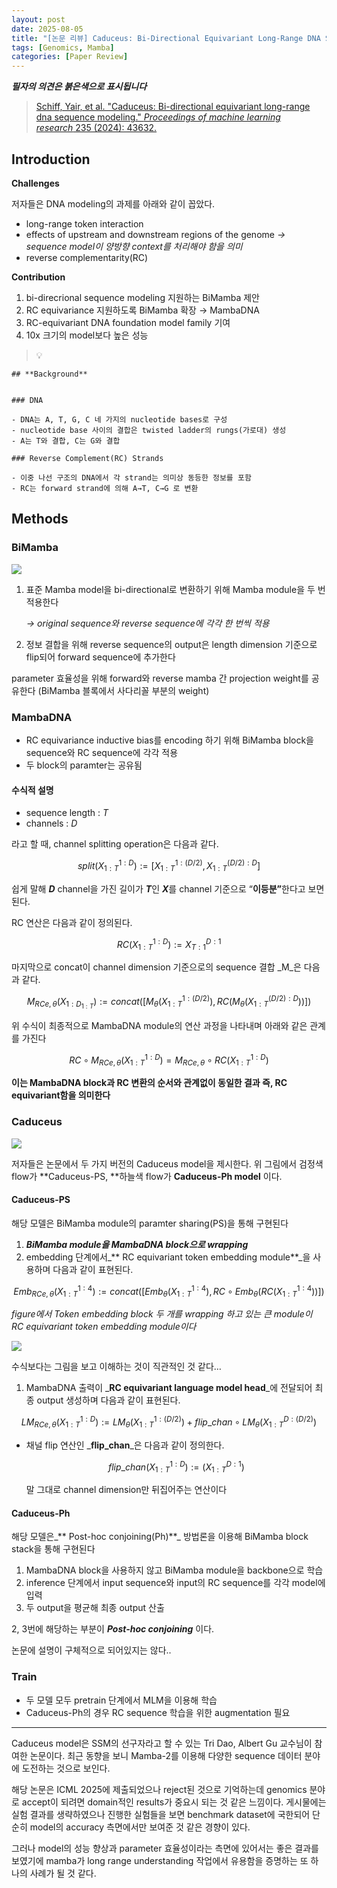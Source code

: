 ```yaml
---
layout: post
date: 2025-08-05
title: "[논문 리뷰] Caduceus: Bi-Directional Equivariant Long-Range DNA Sequence Modeling"
tags: [Genomics, Mamba]
categories: [Paper Review]
---
```


<span class="notion-red">_**필자의 의견은 붉은색으로 표시됩니다**_</span>


> [Schiff, Yair, et al. "Caduceus: Bi-directional equivariant long-range dna sequence modeling." ](https://pmc.ncbi.nlm.nih.gov/articles/PMC12189541/)[_Proceedings of machine learning research_](https://pmc.ncbi.nlm.nih.gov/articles/PMC12189541/)[ 235 (2024): 43632.](https://pmc.ncbi.nlm.nih.gov/articles/PMC12189541/)



## Introduction


**Challenges**


저자들은 DNA modeling의 과제를 아래와 같이 꼽았다.

- long-range token interaction
- effects of upstream and downstream regions of the genome 
_→ sequence model이 양방향 context를 처리해야 함을 의미_
- reverse complementarity(RC)

**Contribution**

1. bi-direcrional sequence modeling 지원하는 BiMamba 제안
1. RC equivariance 지원하도록 BiMamba 확장 → MambaDNA
1. RC-equivariant DNA foundation model family 기여
1. 10x 크기의 model보다 높은 성능

> 💡 


	## **Background**


	### DNA

	- DNA는 A, T, G, C 네 가지의 nucleotide bases로 구성
	- nucleotide base 사이의 결합은 twisted ladder의 rungs(가로대) 생성
	- A는 T와 결합, C는 G와 결합

	### Reverse Complement(RC) Strands

	- 이중 나선 구조의 DNA에서 각 strand는 의미상 동등한 정보를 포함
	- RC는 forward strand에 의해 A→T, C→G 로 변환


## Methods



### BiMamba


![](https://prod-files-secure.s3.us-west-2.amazonaws.com/542b861c-36a8-4051-84e5-8804b6728dba/2c247d59-7815-4980-99f0-8f0d21f445a7/image.png?X-Amz-Algorithm=AWS4-HMAC-SHA256&X-Amz-Content-Sha256=UNSIGNED-PAYLOAD&X-Amz-Credential=ASIAZI2LB466S444RGEG%2F20250901%2Fus-west-2%2Fs3%2Faws4_request&X-Amz-Date=20250901T041846Z&X-Amz-Expires=3600&X-Amz-Security-Token=IQoJb3JpZ2luX2VjEKP%2F%2F%2F%2F%2F%2F%2F%2F%2F%2FwEaCXVzLXdlc3QtMiJHMEUCIEchp%2BSfdYV3SknUeXEhiKodQ6CilWiPvuxe4vmjXXvcAiEA7Do%2B%2FIjlFlznYEtFu9TdbW%2Fq3bgRM9M3FTyitaCa2FYqiAQI%2FP%2F%2F%2F%2F%2F%2F%2F%2F%2F%2FARAAGgw2Mzc0MjMxODM4MDUiDNqMOxjpta5OzEOvRSrcA2NRwWolYuBtte8ogfpFgQBk2gVtx8lW4tF%2Fwh1wvd8FDw59UN1p3NLLNANBLF1gvF8Yl%2BflzZ1OpA4WPuTj4O30CH4XGxEseJlHY7CZFWOh%2BH4pAgheoD3CkIqQzVCykT6ohi2Lo8kg5QclAEB8lVMW12Rwwwlynx8HNhvAkPEzErvI0cyrlV8ByHYxrd7G7HjHfK%2B2G2XN2zy8maBk%2BkDoMnUB%2F1Piol2R%2FxAayJZ2no%2B6SdfwQaxc0dFO4cUquzJX0MMVIt%2B0Xc7MUrJOfHh9RGDb6m%2BnMEBjgCAZ7PdRDGMfR19J1Nzch2AbejLmS8ALrgOwQmi9nun4DGPJnWDGYYkya9ZzV2Bvk1YcGkpsOv%2BIBFVUN5UCt5DtLCwB%2BhT5BynjkgRIydrJiPsX7qAfYtSOPulYg%2F%2FaU2aWLFNp%2BO9%2BdegPSi9kG35j2IhvjSgE%2FbhbJzdTQbtF1TFGPr5NGOzvYMk32a7jZUrw8CTGFvlgzOLGOLCir4pTs5qYn2Sb6d%2F8Yw9KpHW%2BadrVXVdmrO%2FFatBvvfZBEVNKjni8Sq9ruUgZ0vQ%2FRNARb%2BEAVblDX5w6WR4HWI2mlo32EbI%2BiHmSAgcTILzAjAPgrFjUrsb%2Banee4d%2BlmLwpMMqd1MUGOqUBpH6gELvTGKETqyoVCMT2qCAGvP3Y0miVJfn426kStMZvb1M4Sxg7ImaiQkR%2BnuO7gDguszyOOx%2FAU%2Bx7GxPV5wODA4Z9sK6amcTDXgKVVrZqTnZHky%2BjhG6HvSssHI0cN6lm5jg0SNczRamBV%2BEE1txveUz3roneR%2BrAnGtmYub3F%2Fa10kZ8rLNuuGpyWS5Mau4nkqzikgc%2Fpsc1fh38vcQYpE75&X-Amz-Signature=1c1953a64f3bc3ae05514e1b9a43780e60c75036d4f50dd0f072aaa2f7a16107&X-Amz-SignedHeaders=host&x-amz-checksum-mode=ENABLED&x-id=GetObject)

1. 표준 Mamba model을 bi-directional로 변환하기 위해 Mamba module을 두 번 적용한다

	_→ original sequence와 reverse sequence에 각각 한 번씩 적용_

1. 정보 결합을 위해 reverse sequence의 output은 length dimension 기준으로 flip되어 forward sequence에 추가한다

parameter 효율성을 위해 forward와 reverse mamba 간 projection weight를 공유한다 (BiMamba 블록에서 사다리꼴 부분의 weight)



### MambaDNA

- RC equivariance inductive bias를 encoding 하기 위해 BiMamba block을 sequence와 RC sequence에 각각 적용
- 두 block의 paramter는 공유됨


#### 수식적 설명

- sequence length : _T_
- channels : _D_

라고 할 때,  channel splitting operation은 다음과 같다.


$$
split(X^{1:D}_{1:T}):=[X^{1:(D/2)}_{1:T},X^{(D/2):D}_{1:T}]
$$


<span class="notion-red">쉽게 말해 </span><span class="notion-red">_**D**_</span><span class="notion-red"> channel을 가진 길이가 </span><span class="notion-red">_**T**_</span><span class="notion-red">인 </span><span class="notion-red">_**X**_</span><span class="notion-red">를 channel 기준으로 “</span><span class="notion-red">**이등분”**</span><span class="notion-red">한다고 보면 된다.</span>


RC 연산은 다음과 같이 정의된다.


$$
RC(X^{1:D}_{1:T}):=X^{D:1}_{T:1}
$$


마지막으로 concat이 channel dimension 기준으로의 sequence 결합 _M_은 다음과 같다.


$$
M_{RCe,\theta}(X_{1:D_{1:T}}):=concat([M_{\theta}(X^{1:(D/2)}_{1:T}),RC(M_{\theta}(X^{(D/2):D}_{1:T}))])
$$


위 수식이 최종적으로 MambaDNA module의 연산 과정을 나타내며 아래와 같은 관계를 가진다


$$
RC\circ M_{RCe,\theta}(X^{1:D}_{1:T}) = M_{RCe,\theta} \circ RC(X^{1:D}_{1:T})
$$


**이는 MambaDNA block과 RC 변환의 순서와 관계없이 동일한 결과 즉, RC equivariant함을 의미한다**



### Caduceus


![](https://prod-files-secure.s3.us-west-2.amazonaws.com/542b861c-36a8-4051-84e5-8804b6728dba/f94a60d7-8145-473b-aef9-7c68d3ec604a/image.png?X-Amz-Algorithm=AWS4-HMAC-SHA256&X-Amz-Content-Sha256=UNSIGNED-PAYLOAD&X-Amz-Credential=ASIAZI2LB466S444RGEG%2F20250901%2Fus-west-2%2Fs3%2Faws4_request&X-Amz-Date=20250901T041846Z&X-Amz-Expires=3600&X-Amz-Security-Token=IQoJb3JpZ2luX2VjEKP%2F%2F%2F%2F%2F%2F%2F%2F%2F%2FwEaCXVzLXdlc3QtMiJHMEUCIEchp%2BSfdYV3SknUeXEhiKodQ6CilWiPvuxe4vmjXXvcAiEA7Do%2B%2FIjlFlznYEtFu9TdbW%2Fq3bgRM9M3FTyitaCa2FYqiAQI%2FP%2F%2F%2F%2F%2F%2F%2F%2F%2F%2FARAAGgw2Mzc0MjMxODM4MDUiDNqMOxjpta5OzEOvRSrcA2NRwWolYuBtte8ogfpFgQBk2gVtx8lW4tF%2Fwh1wvd8FDw59UN1p3NLLNANBLF1gvF8Yl%2BflzZ1OpA4WPuTj4O30CH4XGxEseJlHY7CZFWOh%2BH4pAgheoD3CkIqQzVCykT6ohi2Lo8kg5QclAEB8lVMW12Rwwwlynx8HNhvAkPEzErvI0cyrlV8ByHYxrd7G7HjHfK%2B2G2XN2zy8maBk%2BkDoMnUB%2F1Piol2R%2FxAayJZ2no%2B6SdfwQaxc0dFO4cUquzJX0MMVIt%2B0Xc7MUrJOfHh9RGDb6m%2BnMEBjgCAZ7PdRDGMfR19J1Nzch2AbejLmS8ALrgOwQmi9nun4DGPJnWDGYYkya9ZzV2Bvk1YcGkpsOv%2BIBFVUN5UCt5DtLCwB%2BhT5BynjkgRIydrJiPsX7qAfYtSOPulYg%2F%2FaU2aWLFNp%2BO9%2BdegPSi9kG35j2IhvjSgE%2FbhbJzdTQbtF1TFGPr5NGOzvYMk32a7jZUrw8CTGFvlgzOLGOLCir4pTs5qYn2Sb6d%2F8Yw9KpHW%2BadrVXVdmrO%2FFatBvvfZBEVNKjni8Sq9ruUgZ0vQ%2FRNARb%2BEAVblDX5w6WR4HWI2mlo32EbI%2BiHmSAgcTILzAjAPgrFjUrsb%2Banee4d%2BlmLwpMMqd1MUGOqUBpH6gELvTGKETqyoVCMT2qCAGvP3Y0miVJfn426kStMZvb1M4Sxg7ImaiQkR%2BnuO7gDguszyOOx%2FAU%2Bx7GxPV5wODA4Z9sK6amcTDXgKVVrZqTnZHky%2BjhG6HvSssHI0cN6lm5jg0SNczRamBV%2BEE1txveUz3roneR%2BrAnGtmYub3F%2Fa10kZ8rLNuuGpyWS5Mau4nkqzikgc%2Fpsc1fh38vcQYpE75&X-Amz-Signature=ce751c056b10d027eb784d80d27606a23514c3adae7ca48b80298ae237c2d7f7&X-Amz-SignedHeaders=host&x-amz-checksum-mode=ENABLED&x-id=GetObject)


저자들은 논문에서 두 가지 버전의 Caduceus model을 제시한다. 위 그림에서 검정색 flow가 **Caduceus-PS, **하늘색 flow가 **Caduceus-Ph model** 이다.



#### Caduceus-PS


해당 모델은 BiMamba module의 paramter sharing(PS)을 통해 구현된다

1. _**BiMamba module을 MambaDNA block으로 wrapping**_
1. embedding 단계에서_** RC equivariant token embedding module**_을 사용하며 다음과 같이 표현된다.

$$
Emb_{RCe,\theta}(X^{1:4}_{1:T}):=concat([Emb_{\theta}(X^{1:4}_{1:T}),RC \circ Emb_{\theta}(RC(X^{1:4}_{1:T}))])
$$


_figure에서 Token embedding block 두 개를 wrapping 하고 있는 큰 module이 RC equivariant token embedding module이다_


![](https://prod-files-secure.s3.us-west-2.amazonaws.com/542b861c-36a8-4051-84e5-8804b6728dba/b175e4da-71eb-4e91-8c23-a06dabe673c9/image.png?X-Amz-Algorithm=AWS4-HMAC-SHA256&X-Amz-Content-Sha256=UNSIGNED-PAYLOAD&X-Amz-Credential=ASIAZI2LB466S444RGEG%2F20250901%2Fus-west-2%2Fs3%2Faws4_request&X-Amz-Date=20250901T041846Z&X-Amz-Expires=3600&X-Amz-Security-Token=IQoJb3JpZ2luX2VjEKP%2F%2F%2F%2F%2F%2F%2F%2F%2F%2FwEaCXVzLXdlc3QtMiJHMEUCIEchp%2BSfdYV3SknUeXEhiKodQ6CilWiPvuxe4vmjXXvcAiEA7Do%2B%2FIjlFlznYEtFu9TdbW%2Fq3bgRM9M3FTyitaCa2FYqiAQI%2FP%2F%2F%2F%2F%2F%2F%2F%2F%2F%2FARAAGgw2Mzc0MjMxODM4MDUiDNqMOxjpta5OzEOvRSrcA2NRwWolYuBtte8ogfpFgQBk2gVtx8lW4tF%2Fwh1wvd8FDw59UN1p3NLLNANBLF1gvF8Yl%2BflzZ1OpA4WPuTj4O30CH4XGxEseJlHY7CZFWOh%2BH4pAgheoD3CkIqQzVCykT6ohi2Lo8kg5QclAEB8lVMW12Rwwwlynx8HNhvAkPEzErvI0cyrlV8ByHYxrd7G7HjHfK%2B2G2XN2zy8maBk%2BkDoMnUB%2F1Piol2R%2FxAayJZ2no%2B6SdfwQaxc0dFO4cUquzJX0MMVIt%2B0Xc7MUrJOfHh9RGDb6m%2BnMEBjgCAZ7PdRDGMfR19J1Nzch2AbejLmS8ALrgOwQmi9nun4DGPJnWDGYYkya9ZzV2Bvk1YcGkpsOv%2BIBFVUN5UCt5DtLCwB%2BhT5BynjkgRIydrJiPsX7qAfYtSOPulYg%2F%2FaU2aWLFNp%2BO9%2BdegPSi9kG35j2IhvjSgE%2FbhbJzdTQbtF1TFGPr5NGOzvYMk32a7jZUrw8CTGFvlgzOLGOLCir4pTs5qYn2Sb6d%2F8Yw9KpHW%2BadrVXVdmrO%2FFatBvvfZBEVNKjni8Sq9ruUgZ0vQ%2FRNARb%2BEAVblDX5w6WR4HWI2mlo32EbI%2BiHmSAgcTILzAjAPgrFjUrsb%2Banee4d%2BlmLwpMMqd1MUGOqUBpH6gELvTGKETqyoVCMT2qCAGvP3Y0miVJfn426kStMZvb1M4Sxg7ImaiQkR%2BnuO7gDguszyOOx%2FAU%2Bx7GxPV5wODA4Z9sK6amcTDXgKVVrZqTnZHky%2BjhG6HvSssHI0cN6lm5jg0SNczRamBV%2BEE1txveUz3roneR%2BrAnGtmYub3F%2Fa10kZ8rLNuuGpyWS5Mau4nkqzikgc%2Fpsc1fh38vcQYpE75&X-Amz-Signature=fc7732a9536aaa2e866403d51bfb86b4564f84e4b07f98f47d524f78c50ffaa2&X-Amz-SignedHeaders=host&x-amz-checksum-mode=ENABLED&x-id=GetObject)


<span class="notion-red">수식보다는 그림을 보고 이해하는 것이 직관적인 것 같다…</span>

1. MambaDNA 출력이 _**RC equivariant language model head**_에 전달되어 최종 output 생성하며 다음과 같이 표현된다.

$$
LM_{RCe,\theta}(X^{1:D}_{1:T}):= LM_{\theta}(X^{1:(D/2)}_{1:T})+flip\_chan\circ LM_{\theta}(X^{D:(D/2)}_{1:T})
$$

- 채널 flip 연산인 _**flip\_chan**_은 다음과 같이 정의한다.

	$$
	flip\_chan(X^{1:D}_{1:T}):=(X^{D:1}_{1:T})
	$$


	말 그대로 channel dimension만 뒤집어주는 연산이다



#### Caduceus-Ph


해당 모델은_** Post-hoc conjoining(Ph)**_ 방법론을 이용해 BiMamba block stack을 통해 구현된다

1. MambaDNA block을 사용하지 않고 BiMamba module을 backbone으로 학습
1. inference 단계에서 input sequence와 input의 RC sequence를 각각 model에 입력
1. 두 output을 평균해 최종 output 산출

2, 3번에 해당하는 부분이 _**Post-hoc conjoining**_ 이다.


<span class="notion-red">논문에 설명이 구체적으로 되어있지는 않다..</span>



### Train

- 두 모델 모두 pretrain 단계에서 MLM을 이용해 학습
- Caduceus-Ph의 경우 RC sequence 학습을 위한 augmentation 필요

---


<span class="notion-red">Caduceus model은 SSM의 선구자라고 할 수 있는 Tri Dao, Albert Gu 교수님이 참여한 논문이다. 최근 동향을 보니 Mamba-2를 이용해 다양한 sequence 데이터 분야에 도전하는 것으로 보인다.</span>


<span class="notion-red">해당 논문은 ICML 2025에 제출되었으나 reject된 것으로 기억하는데 genomics 분야로 accept이 되려면 domain적인 results가 중요시 되는 것 같은 느낌이다. 게시물에는 실험 결과를 생략하였으나 진행한 실험들을 보면 benchmark dataset에 국한되어 단순히 model의 accuracy 측면에서만 보여준 것 같은 경향이 있다.</span>


<span class="notion-red">그러나 model의 성능 향상과 parameter 효율성이라는 측면에 있어서는 좋은 결과를 보였기에 mamba가 long range understanding 작업에서 유용함을 증명하는 또 하나의 사례가 될 것 같다.</span>


